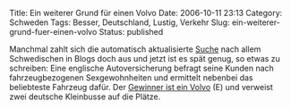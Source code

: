 Title: Ein weiterer Grund für einen Volvo
Date: 2006-10-11 23:13
Category: Schweden
Tags: Besser, Deutschland, Lustig, Verkehr
Slug: ein-weiterer-grund-fuer-einen-volvo
Status: published

Manchmal zahlt sich die automatisch aktualisierte
[Suche](http://www.technorati.com/search/schweden+OR+schwedisch+OR+schwedische+OR+schwede+OR+schwedischen+OR+schwedischer)
nach allem Schwedischen in Blogs doch aus und jetzt ist es spät genug,
so etwas zu schreiben: Eine englische Autoversicherung befragt seine
Kunden nach fahrzeugbezogenen Sexgewohnheiten und ermittelt nebenbei das
beliebteste Fahrzeug dafür. Der [Gewinner ist ein
Volvo](http://www.yesinsurance.co.uk/insurance-media-centre/Research-says.html)
(E) und verweist zwei deutsche Kleinbusse auf die Plätze.

